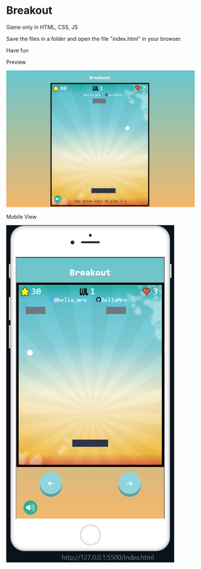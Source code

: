# Breakout

 Game only in HTML, CSS, JS

 Save the files in a folder and open the file "index.html" in your browser. 

 Have fun

 Preview

![Preview](images/PreviewBreakout.PNG)


 Mobile View

![Preview](images/PreviewBreakoutMobileView.PNG)